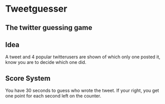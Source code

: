 # Tweetguesser
The twitter guessing game
------------------------------------------------------------------
## Idea
A tweet and 4 popular twitterusers are shown of which only one posted it,
know you are to decide which one did.

## Score System
You have 30 seconds to guess who wrote the tweet. If your right, you get  one point for each second left on the counter.

##
